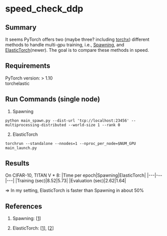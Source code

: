 # speed_check_ddp

## Summary

It seems PyTorch offers two (maybe three? including [torchx](https://pytorch.org/torchx/latest/)) different methods to handle multi-gpu training, i.e., [Spawning](https://github.com/pytorch/examples/tree/main/imagenet), and [ElasticTorch](https://github.com/pytorch/elastic/tree/master/examples)(newer). The goal is to compare these methods in speed.

## Requirements

PyTorch version: > 1.10\
torchelastic

## Run Commands (single node)

1. Spawning

```
python main_spawn.py --dist-url 'tcp://localhost:23456' --multiprocessing-distributed --world-size 1 --rank 0
```


2. ElasticTorch

```
torchrun --standalone --nnodes=1 --nproc_per_node=$NUM_GPU main_launch.py
```

## Results

On CIFAR-10, TITAN V * 8:
|Time per epoch|Spawning|ElasticTorch|
|---|---|---|
|Training (sec)|8.52|5.73|
|Evaluation (sec)|2.62|1.64|

=> In my setting, ElasticTorch is faster than Spawning in about 50%


## References

1. Spawning: [[1](https://github.com/pytorch/examples/tree/main/imagenet)]

2. ElasticTorch: [[1](https://github.com/pytorch/elastic/tree/master/examples)], [[2](https://pytorch.org/docs/stable/elastic/run.html)]
